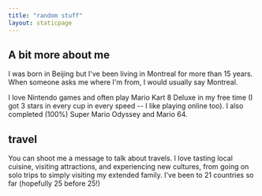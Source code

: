 ```yaml
---
title: "random stuff"
layout: staticpage
---
```


## A bit more about me
<!-- I love bears such as Rilakkuma, Brown from LINE Friends, and Kumamon. -->

<!-- My favorite games are *Mario Kart 8 Deluxe* and *Super Mario Odyssey*. I'm currently playing *Luigi's Mansion 3* and *Kirby and the Forgotten Land*.  -->
I was born in Beijing but I've been living in Montreal for more than 15 years. When someone asks me where I'm from, I would usually say Montreal. 
<!-- however, people always recognize my beijing dialect when i speak chinese -->

I love Nintendo games and often play Mario Kart 8 Deluxe in my free time (I got 3 stars in every cup in every speed -- I like playing online too). I also completed (100%) Super Mario Odyssey and Mario 64.

## travel
You can shoot me a message to talk about travels. I love tasting local cuisine, visiting attractions, and experiencing new cultures, from going on solo trips to simply visiting my extended family. I've been to 21 countries so far (hopefully 25 before 25!)

<!-- a few past international trips (including conferences, excluding spontaneous day trips to ny/vermont):
- beijing, tokyo, hong kong (with fam/solo, dec 23-jan 24)
- finland, estonia, latvia, poland, denmark (solo, aug 23)
- new york city & boston (with friends, jul 23)
- japan (with friends/solo, may 23)
- europe: iceland, france, germany, switzerland, italy, vatican, austria, slovakia, belgium (solo/with fam/with friends, jul-aug 22)
- cuba (dec 19)
- san diego (solo, jan 18)
- budapest, paris (solo, aug 17) *first overseas solo trip at 16* -->